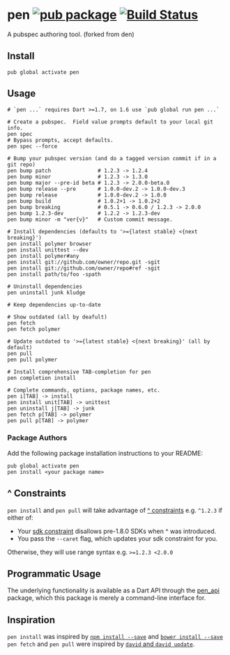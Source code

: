 pen [![pub package](https://img.shields.io/pub/v/pen.svg)](https://pub.dartlang.org/packages/pen) [![Build Status](https://travis-ci.org/seaneagan/pen.svg?branch=master)](https://travis-ci.org/seaneagan/pen)
===

A pubspec authoring tool. (forked from den)

## Install

```shell
pub global activate pen
```

## Usage

```shell
# `pen ...` requires Dart >=1.7, on 1.6 use `pub global run pen ...`

# Create a pubspec.  Field value prompts default to your local git info.
pen spec
# Bypass prompts, accept defaults.
pen spec --force

# Bump your pubspec version (and do a tagged version commit if in a git repo)
pen bump patch               # 1.2.3 -> 1.2.4
pen bump minor               # 1.2.3 -> 1.3.0
pen bump major --pre-id beta # 1.2.3 -> 2.0.0-beta.0
pen bump release --pre       # 1.0.0-dev.2 -> 1.0.0-dev.3
pen bump release             # 1.0.0-dev.2 -> 1.0.0
pen bump build               # 1.0.2+1 -> 1.0.2+2
pen bump breaking            # 0.5.1 -> 0.6.0 / 1.2.3 -> 2.0.0
pen bump 1.2.3-dev           # 1.2.2 -> 1.2.3-dev
pen bump minor -m "ver{v}"   # Custom commit message.

# Install dependencies (defaults to '>={latest stable} <{next breaking}')
pen install polymer browser
pen install unittest --dev
pen install polymer#any
pen install git://github.com/owner/repo.git -sgit
pen install git://github.com/owner/repo#ref -sgit
pen install path/to/foo -spath

# Uninstall dependencies
pen uninstall junk kludge

# Keep dependencies up-to-date

# Show outdated (all by deafult)
pen fetch
pen fetch polymer

# Update outdated to '>={latest stable} <{next breaking}' (all by default)
pen pull
pen pull polymer

# Install comprehensive TAB-completion for pen
pen completion install

# Complete commands, options, package names, etc.
pen i[TAB] -> install
pen install unit[TAB] -> unittest
pen uninstall j[TAB] -> junk
pen fetch p[TAB] -> polymer
pen pull p[TAB] -> polymer
```

### Package Authors

Add the following package installation instructions to your README:

```shell
pub global activate pen
pen install <your package name>
```

## ^ Constraints

`pen install` and `pen pull` will take advantage of [^ constraints][caret_info]
e.g. `^1.2.3` if either of:

* Your [sdk constraint][sdk_constraint] disallows pre-1.8.0 SDKs when ^ was introduced.
* You pass the `--caret` flag, which updates your sdk constraint for you.

Otherwise, they will use range syntax e.g. `>=1.2.3 <2.0.0`

[caret_info]: https://groups.google.com/a/dartlang.org/forum/#!topic/misc/0t9qQF-rZg4
[sdk_constraint]: https://www.dartlang.org/tools/pub/pubspec.html#sdk-constraints

## Programmatic Usage

The underlying functionality is available as a Dart API through the [pen_api][] package,
which this package is merely a command-line interface for.

[pen_api]: https://github.com/seaneagan/pen_api

## Inspiration

`pen install` was inspired by [`npm install --save`][npm install] and [`bower install --save`][bower install]
`pen fetch` and `pen pull` were inspired by [`david` and `david update`][david].

[npm install]: https://www.npmjs.org/doc/cli/npm-install.html
[bower install]: http://bower.io/docs/api/#install
[david]: https://github.com/alanshaw/david#cli
